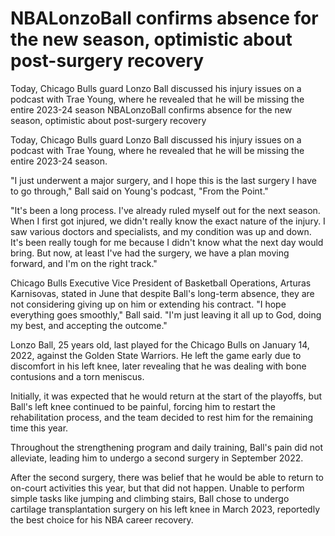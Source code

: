#  NBALonzoBall confirms absence for the new season, optimistic about post-surgery recovery

Today, Chicago Bulls guard Lonzo Ball discussed his injury issues on a podcast with Trae Young, where he revealed that he will be missing the entire 2023-24 season 
  NBALonzoBall confirms absence for the new season, optimistic about post-surgery recovery

Today, Chicago Bulls guard Lonzo Ball discussed his injury issues on a podcast with Trae Young, where he revealed that he will be missing the entire 2023-24 season.

"I just underwent a major surgery, and I hope this is the last surgery I have to go through," Ball said on Young's podcast, "From the Point."

"It's been a long process. I've already ruled myself out for the next season. When I first got injured, we didn't really know the exact nature of the injury. I saw various doctors and specialists, and my condition was up and down. It's been really tough for me because I didn't know what the next day would bring. But now, at least I've had the surgery, we have a plan moving forward, and I'm on the right track."

Chicago Bulls Executive Vice President of Basketball Operations, Arturas Karnisovas, stated in June that despite Ball's long-term absence, they are not considering giving up on him or extending his contract. "I hope everything goes smoothly," Ball said. "I'm just leaving it all up to God, doing my best, and accepting the outcome."

Lonzo Ball, 25 years old, last played for the Chicago Bulls on January 14, 2022, against the Golden State Warriors. He left the game early due to discomfort in his left knee, later revealing that he was dealing with bone contusions and a torn meniscus.

Initially, it was expected that he would return at the start of the playoffs, but Ball's left knee continued to be painful, forcing him to restart the rehabilitation process, and the team decided to rest him for the remaining time this year.

Throughout the strengthening program and daily training, Ball's pain did not alleviate, leading him to undergo a second surgery in September 2022.

After the second surgery, there was belief that he would be able to return to on-court activities this year, but that did not happen. Unable to perform simple tasks like jumping and climbing stairs, Ball chose to undergo cartilage transplantation surgery on his left knee in March 2023, reportedly the best choice for his NBA career recovery.